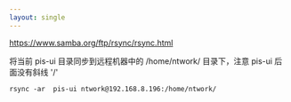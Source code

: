 ```yaml
---
layout: single
---
```


https://www.samba.org/ftp/rsync/rsync.html

将当前 pis-ui 目录同步到远程机器中的 /home/ntwork/ 目录下，注意 pis-ui 后面没有斜线 '/'

    rsync -ar  pis-ui ntwork@192.168.8.196:/home/ntwork/


